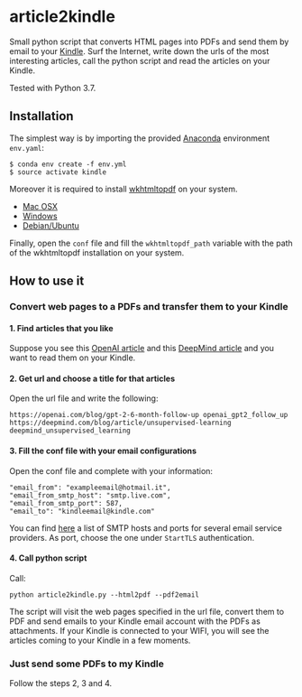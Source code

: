 # article2kindle
Small python script that converts HTML pages into PDFs and send them by email to your [Kindle](https://it.wikipedia.org/wiki/Amazon_Kindle). Surf the Internet, write down the urls of the most interesting articles, call the python script and read the articles on your Kindle.

Tested with Python 3.7.
## Installation
The simplest way is by importing the provided [Anaconda](https://www.anaconda.com/) environment `env.yaml`:
```
$ conda env create -f env.yml
$ source activate kindle
```
Moreover it is required to install [wkhtmltopdf](https://wkhtmltopdf.org/) on your system.
- [Mac OSX](http://macappstore.org/wkhtmltopdf/)
- [Windows](https://pypi.org/project/pdfkit/)
- [Debian/Ubuntu](https://pypi.org/project/pdfkit/)

Finally, open the `conf` file and fill the `wkhtmltopdf_path` variable with the path of the wkhtmltopdf installation on your system.

## How to use it
### Convert web pages to a PDFs and transfer them to your Kindle
#### 1. Find articles that you like
Suppose you see this [OpenAI article](https://openai.com/blog/gpt-2-6-month-follow-up) and this [DeepMind article](https://deepmind.com/blog/article/unsupervised-learning) and you want to read them on your Kindle.
#### 2. Get url and choose a title for that articles
Open the url file and write the following:
```
https://openai.com/blog/gpt-2-6-month-follow-up openai_gpt2_follow_up
https://deepmind.com/blog/article/unsupervised-learning deepmind_unsupervised_learning
```
#### 3. Fill the conf file with your email configurations
Open the conf file and complete with your information:
```
"email_from": "exampleemail@hotmail.it",
"email_from_smtp_host": "smtp.live.com",
"email_from_smtp_port": 587,
"email_to": "kindleemail@kindle.com"
```
You can find [here](https://www.arclab.com/en/kb/email/list-of-smtp-and-pop3-servers-mailserver-list.html) a list of SMTP hosts and ports for several email service providers. As port, choose the one under `StartTLS` authentication.
#### 4. Call python script
Call:
```
python article2kindle.py --html2pdf --pdf2email
```
The script will visit the web pages specified in the url file, convert them to PDF and send emails to your Kindle email account with the PDFs as attachments. If your Kindle is connected to your WIFI, you will see the articles coming to your Kindle in a few moments.
### Just send some PDFs to my Kindle
Follow the steps 2, 3 and 4.
